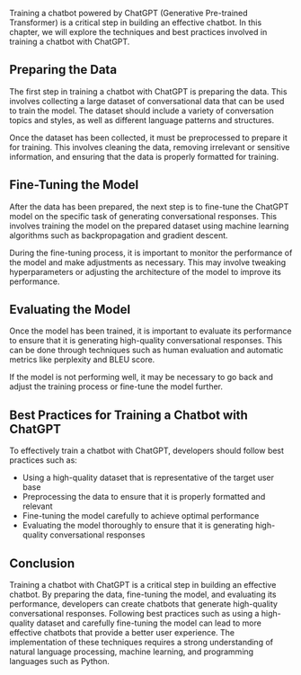 

Training a chatbot powered by ChatGPT (Generative Pre-trained Transformer) is a critical step in building an effective chatbot. In this chapter, we will explore the techniques and best practices involved in training a chatbot with ChatGPT.

Preparing the Data
------------------

The first step in training a chatbot with ChatGPT is preparing the data. This involves collecting a large dataset of conversational data that can be used to train the model. The dataset should include a variety of conversation topics and styles, as well as different language patterns and structures.

Once the dataset has been collected, it must be preprocessed to prepare it for training. This involves cleaning the data, removing irrelevant or sensitive information, and ensuring that the data is properly formatted for training.

Fine-Tuning the Model
---------------------

After the data has been prepared, the next step is to fine-tune the ChatGPT model on the specific task of generating conversational responses. This involves training the model on the prepared dataset using machine learning algorithms such as backpropagation and gradient descent.

During the fine-tuning process, it is important to monitor the performance of the model and make adjustments as necessary. This may involve tweaking hyperparameters or adjusting the architecture of the model to improve its performance.

Evaluating the Model
--------------------

Once the model has been trained, it is important to evaluate its performance to ensure that it is generating high-quality conversational responses. This can be done through techniques such as human evaluation and automatic metrics like perplexity and BLEU score.

If the model is not performing well, it may be necessary to go back and adjust the training process or fine-tune the model further.

Best Practices for Training a Chatbot with ChatGPT
--------------------------------------------------

To effectively train a chatbot with ChatGPT, developers should follow best practices such as:

* Using a high-quality dataset that is representative of the target user base
* Preprocessing the data to ensure that it is properly formatted and relevant
* Fine-tuning the model carefully to achieve optimal performance
* Evaluating the model thoroughly to ensure that it is generating high-quality conversational responses

Conclusion
----------

Training a chatbot with ChatGPT is a critical step in building an effective chatbot. By preparing the data, fine-tuning the model, and evaluating its performance, developers can create chatbots that generate high-quality conversational responses. Following best practices such as using a high-quality dataset and carefully fine-tuning the model can lead to more effective chatbots that provide a better user experience. The implementation of these techniques requires a strong understanding of natural language processing, machine learning, and programming languages such as Python.
